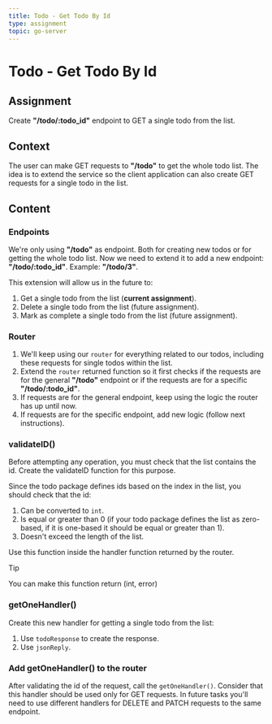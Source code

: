 ```yaml
---
title: Todo - Get Todo By Id
type: assignment
topic: go-server
---
```


# Todo - Get Todo By Id

## Assignment

Create **"/todo/:todo_id"** endpoint to GET a single todo from the list.

## Context

The user can make GET requests to **"/todo"** to get the whole todo list. The idea is to extend the service so the client application can also create GET requests for a single todo in the list.

## Content

### Endpoints

We're only using **"/todo"** as endpoint. Both for creating new todos or for getting the whole todo list. Now we need to extend it to add a new endpoint: **"/todo/:todo_id"**. Example: **"/todo/3"**.

This extension will allow us in the future to:

1. Get a single todo from the list (**current assignment**).
2. Delete a single todo from the list (future assignment).
3. Mark as complete a single todo from the list (future assignment).

### Router

1. We'll keep using our `router` for everything related to our todos, including these requests for single todos within the list.
2. Extend the `router` returned function so it first checks if the requests are for the general **"/todo"** endpoint or if the requests are for a specific **"/todo/:todo_id"**.
3. If requests are for the general endpoint, keep using the logic the router has up until now.
4. If requests are for the specific endpoint, add new logic (follow next instructions).

### validateID()

Before attempting any operation, you must check that the list contains the id. Create the validateID function for this purpose.

Since the todo package defines ids based on the index in the list, you should check that the id:

1. Can be converted to `int`.
2. Is equal or greater than 0 (if your todo package defines the list as zero-based, if it is one-based it should be equal or greater than 1).
3. Doesn't exceed the length of the list.

Use this function inside the handler function returned by the router.

> [!TIP]
> You can make this function return (int, error)

### getOneHandler()

Create this new handler for getting a single todo from the list:

1. Use `todoResponse` to create the response.
2. Use `jsonReply`.

### Add getOneHandler() to the router

After validating the id of the request, call the `getOneHandler()`. Consider that this handler should be used only for GET requests. In future tasks you'll need to use different handlers for DELETE and PATCH requests to the same endpoint.
